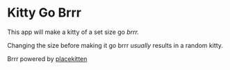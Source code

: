 # Kitty Go Brrr

This app will make a kitty of a set size go _brrr._

Changing the size before making it go brrr _usually_ results in a random kitty.

Brrr powered by [placekitten](https://placekitten.com/)
